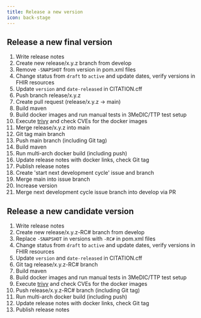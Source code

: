 ```yaml
---
title: Release a new version
icon: back-stage
---
```

## Release a new final version

1. Write release notes
2. Create new release/x.y.z branch from develop
3. Remove `-SNAPSHOT` from version in pom.xml files
4. Change status from `draft` to `active` and update dates, verify versions in FHIR resources
5. Update `version` and `date-released` in CITATION.cff 
6. Push branch release/x.y.z
7. Create pull request (release/x.y.z -> main)
8. Build maven
9. Build docker images and run manual tests in 3MeDIC/TTP test setup
10. Execute [trivy](https://aquasecurity.github.io/trivy/) and check CVEs for the docker images
11. Merge release/x.y.z into main
12. Git tag main branch
13. Push main branch (including Git tag)
14. Build maven
15. Run multi-arch docker build (including push)
16. Update release notes with docker links, check Git tag
17. Publish release notes
18. Create 'start next development cycle' issue and branch
19. Merge main into issue branch
20. Increase version
21. Merge next development cycle issue branch into develop via PR

## Release a new candidate version

1. Write release notes
2. Create new release/x.y.z-RC# branch from develop
3. Replace `-SNAPSHOT` in versions with `-RC#` in pom.xml files
4. Change status from `draft` to `active` and update dates, verify versions in FHIR resources
5. Update `version` and `date-released` in CITATION.cff 
6. Git tag release/x.y.z-RC# branch
7. Build maven
8. Build docker images and run manual tests in 3MeDIC/TTP test setup
9. Execute [trivy](https://aquasecurity.github.io/trivy/) and check CVEs for the docker images
10. Push release/x.y.z-RC# branch (including Git tag)
11. Run multi-arch docker build (including push)
12. Update release notes with docker links, check Git tag
13. Publish release notes